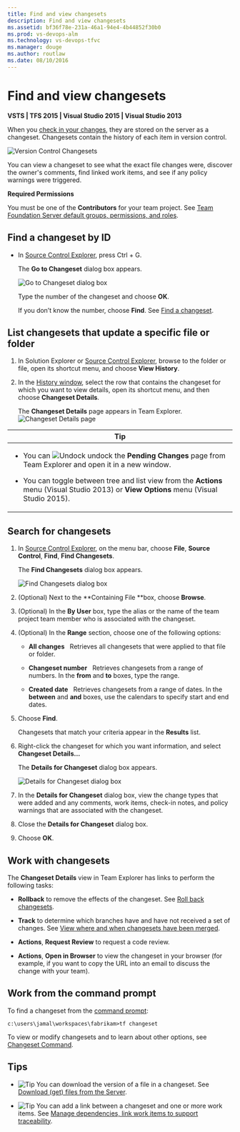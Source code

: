 ```yaml
---
title: Find and view changesets
description: Find and view changesets
ms.assetid: bf36f78e-231a-46a1-94e4-4b44852f30b0
ms.prod: vs-devops-alm
ms.technology: vs-devops-tfvc
ms.manager: douge
ms.author: routlaw
ms.date: 08/10/2016
---
```


# Find and view changesets

**VSTS | TFS 2015 | Visual Studio 2015 | Visual Studio 2013**

When you [check in your changes](check-your-work-team-codebase.md), they are stored on the server as a changeset. Changesets contain the history of each item in version control.

![Version Control Changesets](_img/find-view-changesets/IC263819.png)   

You can view a changeset to see what the exact file changes were, discover the owner's comments, find linked work items, and see if any policy warnings were triggered.

**Required Permissions**

You must be one of the **Contributors** for your team project. See [Team Foundation Server default groups, permissions, and roles](https://msdn.microsoft.com/library/ms253077).

## Find a changeset by ID

-   In [Source Control Explorer](use-source-control-explorer-manage-files-under-version-control.md), press Ctrl + G.

    The **Go to Changeset** dialog box appears.

    ![Go to Changeset dialog box](_img/find-view-changesets/IC612254.png)

    Type the number of the changeset and choose **OK**.

    If you don’t know the number, choose **Find**. See [Find a changeset](find-view-changesets.md#find).

## List changesets that update a specific file or folder

1.  In Solution Explorer or [Source Control Explorer](use-source-control-explorer-manage-files-under-version-control.md), browse to the folder or file, open its shortcut menu, and choose **View History**.

2.  In the [History window](get-history-item.md), select the row that contains the changeset for which you want to view details, open its shortcut menu, and then choose **Changeset Details**.

    The **Changeset Details** page appears in Team Explorer.   
    ![Changeset Details page](_img/find-view-changesets/IC592883.png)
    
<table>
<thead>
<tr>
<th> <strong>Tip</strong></th>
</tr>
</thead>
<tbody>
<tr>
<td><ul>
<li><p>You can <img src="_img/find-view-changesets/IC667296.png" title="Undock" alt="Undock" /> undock the <strong>Pending Changes</strong> page from Team Explorer and open it in a new window.</p></li>
<li><p>You can toggle between tree and list view from the <strong>Actions</strong> menu (Visual Studio 2013) or <strong>View Options</strong> menu (Visual Studio 2015).</p></li>
</ul></td>
</tr>
</tbody>
</table>

<a name="find"></a>

## Search for changesets

1.  In [Source Control Explorer](use-source-control-explorer-manage-files-under-version-control.md), on the menu bar, choose **File**, **Source Control**, **Find**, **Find Changesets**.

    The **Find Changesets** dialog box appears.

    ![Find Changesets dialog box](_img/find-view-changesets/IC612255.png)

2.  (Optional) Next to the **Containing File **box, choose **Browse**.

3.  (Optional) In the **By User** box, type the alias or the name of the team project team member who is associated with the changeset.

4.  (Optional) In the **Range** section, choose one of the following options:

    -   **All changes**   Retrieves all changesets that were applied to that file or folder.

    -   **Changeset number**   Retrieves changesets from a range of numbers. In the **from** and **to** boxes, type the range.

    -   **Created date**   Retrieves changesets from a range of dates. In the **between** and **and** boxes, use the calendars to specify start and end dates.

5.  Choose **Find**.

    Changesets that match your criteria appear in the **Results** list.

6.  Right-click the changeset for which you want information, and select **Changeset Details...**

    The **Details for Changeset** dialog box appears.

    ![Details for Changeset dialog box](_img/find-view-changesets/IC615597.png)

7.  In the **Details for Changeset** dialog box, view the change types that were added and any comments, work items, check-in notes, and policy warnings that are associated with the changeset.

8.  Close the **Details for Changeset** dialog box.

9.  Choose **OK**.

## Work with changesets

The **Changeset Details** view in Team Explorer has links to perform the following tasks:

-   **Rollback** to remove the effects of the changeset. See [Roll back changesets](roll-back-changesets.md).

-   **Track** to determine which branches have and have not received a set of changes. See [View where and when changesets have been merged](view-where-when-changesets-have-been-merged.md).

-   **Actions**, **Request Review** to request a code review.

-   **Actions**, **Open in Browser** to view the changeset in your browser (for example, if you want to copy the URL into an email to discuss the change with your team).


## Work from the command prompt

To find a changeset from the [command prompt](use-team-foundation-version-control-commands.md):

    c:\users\jamal\workspaces\fabrikam>tf changeset

To view or modify changesets and to learn about other options, see [Changeset Command](changeset-command.md).

## Tips

-   ![Tip](_img/find-view-changesets/IC572374.png) You can download the version of a file in a changeset. See [Download (get) files from the Server](download-get-files-from-server.md).

-   ![Tip](_img/find-view-changesets/IC572374.png) You can add a link between a changeset and one or more work items. See [Manage dependencies, link work items to support traceability](../work/track/link-work-items-support-traceability.md).

